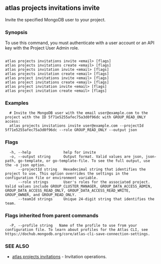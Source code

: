 ## atlas projects invitations invite

Invite the specified MongoDB user to your project.


### Synopsis

To use this command, you must authenticate with a user account or an API key with the Project User Admin role.



```

atlas projects invitations invite <email> [flags]
atlas projects invitations create <email> [flags]
atlas projects invitation invite <email> [flags]
atlas projects invitation create <email> [flags]
atlas project invitations invite <email> [flags]
atlas project invitations create <email> [flags]
atlas project invitation invite <email> [flags]
atlas project invitation create <email> [flags]
```

### Examples

```
  # Invite the MongoDB user with the email user@example.com to the project with the ID 5f71e5255afec75a3d0f96dc with GROUP_READ_ONLY access:
  atlas projects invitations invite user@example.com --projectId 5f71e5255afec75a3d0f96dc --role GROUP_READ_ONLY --output json
```


### Flags

```
  -h, --help               help for invite
  -o, --output string      Output format. Valid values are json, json-path, go-template, or go-template-file. To see the full output, use the -o json option.
      --projectId string   Hexadecimal string that identifies the project to use. This option overrides the settings in the configuration file or environment variable.
      --role strings       User's roles for the associated project. Valid values include GROUP_CLUSTER_MANAGER, GROUP_DATA_ACCESS_ADMIN, GROUP_DATA_ACCESS_READ_ONLY, GROUP_DATA_ACCESS_READ_WRITE, GROUP_OWNER, and GROUP_READ_ONLY.
      --teamId strings     Unique 24-digit string that identifies the team.

```


### Flags inherited from parent commands

```
  -P, --profile string   Name of the profile to use from your configuration file. To learn about profiles for the Atlas CLI, see https://dochub.mongodb.org/core/atlas-cli-save-connection-settings.

```

### SEE ALSO


* [atlas projects invitations](atlas_projects_invitations.md)	- Invitation operations.



